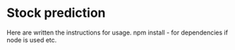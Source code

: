 # Stock prediction

Here are written the instructions for usage. 
npm install - for dependencies if node is used etc.
